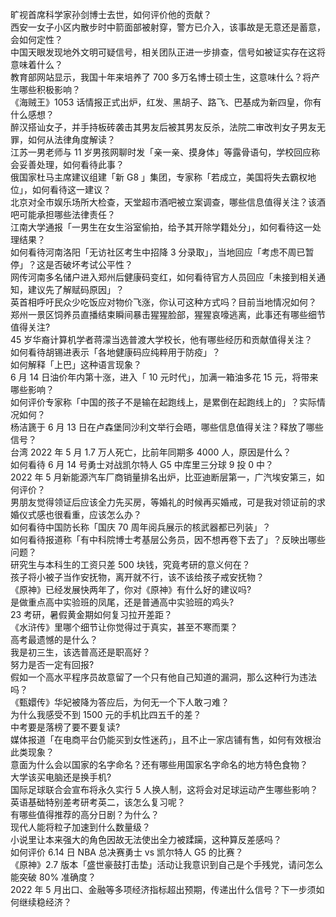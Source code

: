 旷视首席科学家孙剑博士去世，如何评价他的贡献？  
西安一女子小区内散步时中箭面部被射穿，警方已介入，该事故是无意还是蓄意，会如何定性？  
中国天眼发现地外文明可疑信号，相关团队正进一步排查，信号如被证实存在这将意味着什么？  
教育部网站显示，我国十年来培养了 700 多万名博士硕士生，这意味什么？将产生哪些积极影响？  
《海贼王》1053 话情报正式出炉，红发、黑胡子、路飞、巴基成为新四皇，你有什么感想？  
醉汉搭讪女子，并手持板砖袭击其男友后被其男友反杀，法院二审改判女子男友无罪，如何从法律角度解读？  
江苏一男老师与 11 岁男孩网聊时发「亲一亲、摸身体」等露骨语句，学校回应称会妥善处理，如何看待此事？  
俄国家杜马主席建议组建「新 G8 」集团，专家称「若成立，美国将失去霸权地位」，如何看待这一建议？  
北京对全市娱乐场所大检查，天堂超市酒吧被立案调查，哪些信息值得关注？该酒吧可能承担哪些法律责任？  
江南大学通报「一男生在女生浴室偷拍，给予其开除学籍处分」，如何看待这一处理结果？  
如何看待河南洛阳「无访社区考生中招降 3 分录取」，当地回应「考虑不周已暂停」？这是否破坏考试公平性？  
网传河南多名储户进入郑州后健康码变红，如何看待官方人员回应「未接到相关通知，建议先了解赋码原因」？  
英首相呼吁民众少吃饭应对物价飞涨，你认可这种方式吗？目前当地情况如何？  
郑州一景区饲养员直播结束瞬间暴击猩猩脸部，猩猩哀嚎逃离，此事还有哪些细节值得关注?  
45 岁华裔计算机学者蒋濛当选普渡大学校长，他有哪些经历和贡献值得关注？  
如何看待胡锡进表示「各地健康码应纯粹用于防疫」？  
如何解释「上巴」这种语言现象？  
6 月 14 日油价年内第十涨，进入「 10 元时代」，加满一箱油多花 15 元，将带来哪些影响？  
如何评价专家称「中国的孩子不是输在起跑线上，是累倒在起跑线上的」？实际情况如何？  
杨洁篪于 6 月 13 日在卢森堡同沙利文举行会晤，哪些信息值得关注？释放了哪些信号？  
台湾 2022 年 5 月 1.7 万人死亡，比前年同期多 4000 人，原因是什么？  
如何看待 6 月 14 号勇士对战凯尔特人 G5 中库里三分球 9 投 0 中？  
2022 年 5 月新能源汽车厂商销量排名出炉，比亚迪断层第一，广汽埃安第三，如何评价？  
男朋友觉得领证后应该全力先买房，等婚礼的时候再买婚戒，可是我对领证前的求婚仪式感也很看重，应该怎么办？  
如何看待中国防长称「国庆 70 周年阅兵展示的核武器都已列装」？  
如何看待报道称「有中科院博士考基层公务员，因不想再卷下去了」？反映出哪些问题？  
研究生与本科生的工资只差 500 块钱，究竟考研的意义何在？  
孩子将小被子当作安抚物，离开就不行，该不该给孩子戒安抚物？  
《原神》已经发展快两年了，你对《原神》有什么好的建议吗?  
是做重点高中实验班的凤尾，还是普通高中实验班的鸡头?  
23 考研，暑假黄金期如何复习拉开差距？  
《水浒传》里哪个细节让你觉得过于真实，甚至不寒而栗？  
高考最遗憾的是什么？  
我是初三生，该选普高还是职高好？  
努力是否一定有回报?  
假如一个高水平程序员故意留了一个只有他自己知道的漏洞，那么这种行为违法吗？  
《甄嬛传》华妃被降为答应后，为何无一个下人敢刁难？  
为什么我感受不到 1500 元的手机比四五千的差？  
中考要是落榜了要不要复读?  
媒体报道「在电商平台仍能买到女性迷药」，且不止一家店铺有售，如何有效根治此类现象？  
意面为什么会以国家的名字命名？还有哪些用国家名字命名的地方特色食物？  
大学该买电脑还是换手机?  
国际足球联合会宣布将永久实行 5 人换人制，这将会对足球运动产生哪些影响？  
英语基础特别差考研考英二，该怎么复习呢？  
有哪些值得推荐的高分日剧？为什么？  
现代人能将粒子加速到什么数量级？  
小说里让本来强大的角色因故无法使出全力被蹂躏，这种算反差感吗？  
如何评价 6.14 日 NBA 总决赛勇士 vs 凯尔特人 G5 的比赛？  
《原神》2.7 版本「盛世豪鼓打击垫」活动让我意识到自己是个手残党，请问怎么能突破 80% 准确度？  
2022 年 5 月出口、金融等多项经济指标超出预期，传递出什么信号？下一步须如何继续稳经济？  

